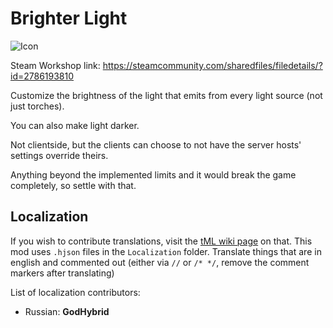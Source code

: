 # Brighter Light

![Icon](https://raw.githubusercontent.com/direwolf420/BrighterLight/main/icon.png)

Steam Workshop link: https://steamcommunity.com/sharedfiles/filedetails/?id=2786193810

Customize the brightness of the light that emits from every light source (not just torches).

You can also make light darker.

Not clientside, but the clients can choose to not have the server hosts' settings override theirs.

Anything beyond the implemented limits and it would break the game completely, so settle with that.

## Localization
If you wish to contribute translations, visit the [tML wiki page](https://github.com/tModLoader/tModLoader/wiki/Contributing-Localization) on that.
This mod uses `.hjson` files in the `Localization` folder.
Translate things that are in english and commented out (either via `//` or `/* */`, remove the comment markers after translating)

List of localization contributors:
* Russian: **GodHybrid**